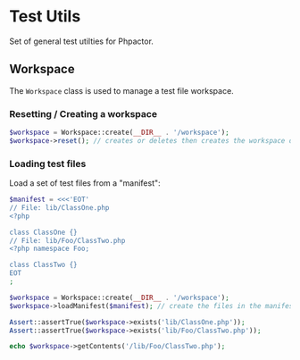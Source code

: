Test Utils
==========

Set of general test utilties for Phpactor.

Workspace
---------

The `Workspace` class is used to manage a test file workspace.

### Resetting / Creating a workspace

```php
$workspace = Workspace::create(__DIR__ . '/workspace');
$workspace->reset(); // creates or deletes then creates the workspace directory
```

### Loading test files

Load a set of test files from a "manifest":

```php
$manifest = <<<'EOT'
// File: lib/ClassOne.php
<?php

class ClassOne {}
// File: lib/Foo/ClassTwo.php
<?php namespace Foo;

class ClassTwo {}
EOT
;

$workspace = Workspace::create(__DIR__ . '/workspace');
$workspace->loadManifest($manifest); // create the files in the manifest

Assert::assertTrue($workspace->exists('lib/ClassOne.php'));
Assert::assertTrue($workspace->exists('lib/Foo/ClassTwo.php'));

echo $workspace->getContents('/lib/Foo/ClassTwo.php');
```
